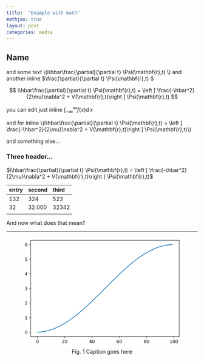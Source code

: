 ```yaml
---
title:  "Example with math"
mathjax: true
layout: post
categories: media
---
```


## Name

and some text \\(i\hbar\frac{\partial}{\partial t} \Psi(\mathbf{r},t) \\) and another inline $\frac{\partial}{\partial t} \Psi(\mathbf{r},t) $

$$ i\hbar\frac{\partial}{\partial t} \Psi(\mathbf{r},t) = \left [ \frac{-\hbar^2}{2\mu}\nabla^2 + V(\mathbf{r},t)\right ] \Psi(\mathbf{r},t) $$

you can edit just inline $\int_{-\infty}^{\infty} f(x) \operatorname{d}x$

and for inline \\(i\hbar\frac{\partial}{\partial t} \Psi(\mathbf{r},t) = \left [ \frac{-\hbar^2}{2\mu}\nabla^2 + V(\mathbf{r},t)\right ] \Psi(\mathbf{r},t)\\)

and something else...

### Three header...

$i\hbar\frac{\partial}{\partial t} \Psi(\mathbf{r},t) = \left [ \frac{-\hbar^2}{2\mu}\nabla^2 + V(\mathbf{r},t)\right ] \Psi(\mathbf{r},t)$



| entry | second | third |
| ----- | ------ | :---- |
| 132   | 324    | 523   |
| 32    | 32.000 | 32342 |
|       |        |       |

And now what does that mean?

------

<figure>
   <center>
<img caption="hi" src="images/123.svg" alt="image" style="zoom: 150%;" />
<figcaption>Fig. 1 Caption goes here</figcaption><center>
</figure>





